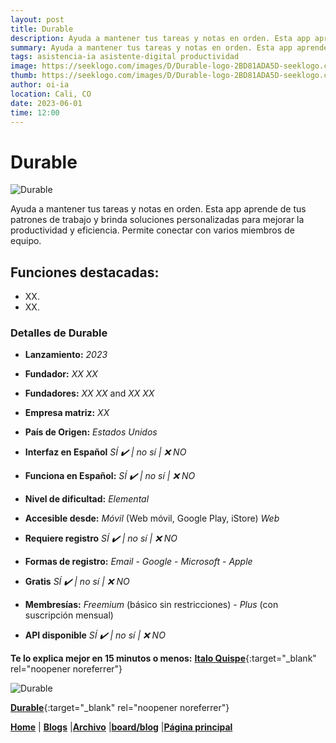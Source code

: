 ```yaml
---
layout: post
title: Durable
description: Ayuda a mantener tus tareas y notas en orden. Esta app aprende de tus patrones de trabajo y brinda soluciones personalizadas para mejorar la productividad y eficiencia.
summary: Ayuda a mantener tus tareas y notas en orden. Esta app aprende de tus patrones de trabajo y brinda soluciones personalizadas para mejorar la productividad y eficiencia. Permite conectar con varios miembros de equipo.
tags: asistencia-ia asistente-digital productividad
image: https://seeklogo.com/images/D/Durable-logo-2BD81ADA5D-seeklogo.com.png
thumb: https://seeklogo.com/images/D/Durable-logo-2BD81ADA5D-seeklogo.com.png
author: oi-ia
location: Cali, CO
date: 2023-06-01
time: 12:00
---
```


# Durable

![Durable](https://seeklogo.com/images/D/Durable-logo-2BD81ADA5D-seeklogo.com.png)

Ayuda a mantener tus tareas y notas en orden. Esta app aprende de tus patrones de trabajo y brinda soluciones personalizadas para mejorar la productividad y eficiencia. Permite conectar con varios miembros de equipo.

## Funciones destacadas:

- XX.
- XX.

### Detalles de Durable

- **Lanzamiento:**
  _2023_

- **Fundador:**
  _XX XX_
- **Fundadores:**
  _XX XX_ and _XX XX_

- **Empresa matriz:**
  _XX_

- **País de Origen:**
  _Estados Unidos_

- **Interfaz en Español**
  _SÍ ✔️ | no_
  _sí | ❌ NO_

- **Funciona en Español:**
  _SÍ ✔️ | no_
  _sí | ❌ NO_

- **Nivel de dificultad:**
  _Elemental_

- **Accesible desde:**
  _Móvil_ (Web móvil, Google Play, iStore)
  _Web_

- **Requiere registro**
  _SÍ ✔️ | no_
  _sí | ❌ NO_

- **Formas de registro:**
  _Email_ - _Google_ - _Microsoft_ - _Apple_

- **Gratis**
  _SÍ ✔️ | no_
  _sí | ❌ NO_

- **Membresías:**
  _Freemium_ (básico sin restricciones) - _Plus_ (con suscripción mensual)

- **API disponible**
  _SÍ ✔️ | no_
  _sí | ❌ NO_

**Te lo explica mejor en 15 minutos o menos:**
[**Italo Quispe**](https://www.youtube.com/watch?v=1QU6iKeSot0){:target="\_blank" rel="noopener noreferrer"}

![Durable](https://seeklogo.com/images/D/Durable-logo-2BD81ADA5D-seeklogo.com.png)

[**Durable**](https://es.durable.co/){:target="\_blank" rel="noopener noreferrer"}

[**Home**](https://lucfreelance.github.io/board/) | [**Blogs**](https://oportunidadesilimitadas.com/blogs/_site/index.html) |[**Archivo**](https://lucfreelance.github.io/board/archive/) |[**board/blog**](https://lucfreelance.github.io/board/blog/) |[**Página principal**](https://oportunidadesilimitadas.com)
